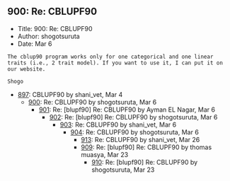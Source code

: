 ## 900: Re: CBLUPF90

- Title: 900: Re: CBLUPF90
- Author: shogotsuruta
- Date: Mar 6

```
The cblup90 program works only for one categorical and one linear traits (i.e., 2 trait model). If you want to use it, I can put it on our website.

Shogo
```

- [897](0897.md): CBLUPF90 by shani_vet, Mar 4
    - [900](0900.md): Re: CBLUPF90 by shogotsuruta, Mar 6
        - [901](0901.md): Re: [blupf90] Re: CBLUPF90 by Ayman EL Nagar, Mar 6
            - [902](0902.md): Re: [blupf90] Re: CBLUPF90 by shogotsuruta, Mar 6
                - [903](0903.md): Re: CBLUPF90 by shani_vet, Mar 6
                    - [904](0904.md): Re: CBLUPF90 by shogotsuruta, Mar 6
                        - [913](0913.md): Re: CBLUPF90 by shani_vet, Mar 26
                        - [909](0909.md): Re: [blupf90] Re: CBLUPF90 by thomas muasya, Mar 23
                            - [910](0910.md): Re: [blupf90] Re: CBLUPF90 by shogotsuruta, Mar 23
